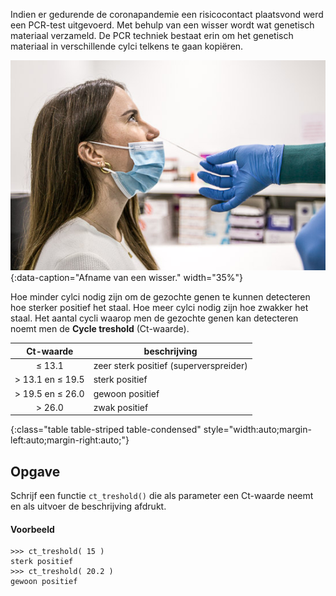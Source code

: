 Indien er gedurende de coronapandemie een risicocontact plaatsvond werd een PCR-test uitgevoerd. Met behulp van een wisser wordt wat genetisch materiaal verzameld. De PCR techniek bestaat erin om het genetisch materiaal in verschillende cylci telkens te gaan kopiëren.

![PCR-test](media/PCR.jpg "PCR-test"){:data-caption="Afname van een wisser." width="35%"}

Hoe minder cylci nodig zijn om de gezochte genen te kunnen detecteren hoe sterker positief het staal. Hoe meer cylci nodig zijn hoe zwakker het staal. Het aantal cycli waarop men de gezochte genen kan detecteren noemt men de **Cycle treshold** (Ct-waarde).

| Ct-waarde | beschrijving |
|:--------:|-------------|
| ≤ 13.1  |    zeer sterk positief (superverspreider) |
| > 13.1 en ≤ 19.5 |  sterk positief |
| > 19.5 en ≤ 26.0  | gewoon positief |
| > 26.0 |  zwak positief |
{:class="table table-striped table-condensed" style="width:auto;margin-left:auto;margin-right:auto;"}

## Opgave
Schrijf een functie `ct_treshold()` die als parameter een Ct-waarde neemt en als uitvoer de beschrijving afdrukt.

#### Voorbeeld
```
>>> ct_treshold( 15 )
sterk positief
>>> ct_treshold( 20.2 )
gewoon positief
```